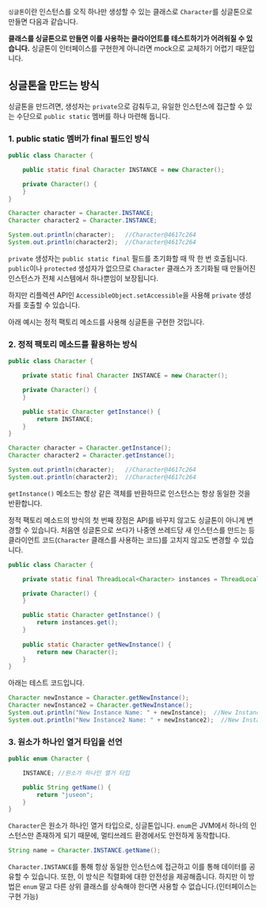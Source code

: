 `싱글톤`이란 인스턴스를 오직 하나만 생성할 수 있는 클래스로 `Character`를 싱글톤으로 만들면 다음과 같습니다.

**클래스를 싱글톤으로 만들면 이를 사용하는 클라이언트를 테스트하기가 어려워질 수 있습니다.** 싱글톤이 인터페이스를 구현한게 아니라면 mock으로 교체하기 어렵기 때문입니다.

## 싱글톤을 만드는 방식

싱글톤을 만드려면, 생성자는 `private`으로 감춰두고, 유일한 인스턴스에 접근할 수 있는 수단으로 `public static` 멤버를 하나 마련해 둡니다.

### 1. public static 멤버가 final 필드인 방식

```java
public class Character {

    public static final Character INSTANCE = new Character();

    private Character() {
    }
}
```

```java
Character character = Character.INSTANCE;
Character character2 = Character.INSTANCE;

System.out.println(character);   //Character@4617c264
System.out.println(character2);  //Character@4617c264
```

`private` 생성자는 `public static final` 필드를 초기화할 때 딱 한 번 호출됩니다. `public`이나 `protected` 생성자가 없으므로 `Character` 클래스가 초기화될 때 만들어진 인스턴스가 전체 시스템에서 하나뿐임이 보장됩니다.

하지만 리플렉션 API인 `AccessibleObject.setAccessible`을 사용해 `private` 생성자를 호출할 수 있습니다.

아래 예시는 정적 팩토리 메소드를 사용해 싱글톤을 구현한 것입니다.

### 2. 정적 팩토리 메소드를 활용하는 방식

```java
public class Character {

    private static final Character INSTANCE = new Character();

    private Character() {
    }

    public static Character getInstance() {
        return INSTANCE;
    }
}
```

```java
Character character = Character.getInstance();
Character character2 = Character.getInstance();

System.out.println(character);   //Character@4617c264
System.out.println(character2);  //Character@4617c264
```

`getInstance()` 메소드는 항상 같은 객체를 반환하므로 인스턴스는 항상 동일한 것을 반환합니다.

정적 팩토리 메소드의 방식의 첫 번째 장점은 API를 바꾸지 않고도 싱글톤이 아니게 변경할 수 있습니다. 처음엔 싱글톤으로 쓰다가 나중엔 쓰레드당 새 인스턴스를 만드는 등 클라이언트 코드(`Character` 클래스를 사용하는 코드)를 고치지 않고도 변경할 수 있습니다.

```java
public class Character {

    private static final ThreadLocal<Character> instances = ThreadLocal.withInitial(Character::new);

    private Character() {
    }

    public static Character getInstance() {
        return instances.get();
    }
    
    public static Character getNewInstance() {
        return new Character();
    }
}
```

아래는 테스트 코드입니다.

```java
Character newInstance = Character.getNewInstance();
Character newInstance2 = Character.getNewInstance();
System.out.println("New Instance Name: " + newInstance);  //New Instance Name: Character@5ca881b5
System.out.println("New Instance2 Name: " + newInstance2);  //New Instance2 Name: Character@24d46ca6
```

### 3. 원소가 하나인 열거 타입을 선언

```java
public enum Character {

    INSTANCE; //원소가 하나인 열거 타입

    public String getName() {
        return "juseon";
    }
}
```

`Character`은 원소가 하나인 열거 타입으로, 싱글톤입니다. `enum`은 JVM에서 하나의 인스턴스만 존재하게 되기 때문에, 멀티쓰레드 환경에서도 안전하게 동작합니다.

```java
String name = Character.INSTANCE.getName();
```

`Character.INSTANCE`를 통해 항상 동일한 인스턴스에 접근하고 이를 통해 데이터를 공유할 수 있습니다. 또한, 이 방식은 직렬화에 대한 안전성을 제공해줍니다. 하지만 이 방법은 `enum` 말고 다른 상위 클래스를 상속해야 한다면 사용할 수 없습니다.(인터페이스는 구현 가능)
